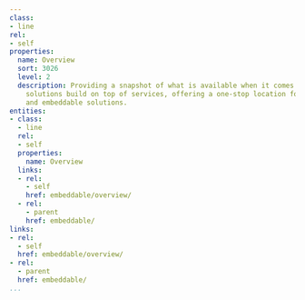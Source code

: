 ```yaml
---
class:
- line
rel:
- self
properties:
  name: Overview
  sort: 3026
  level: 2
  description: Providing a snapshot of what is available when it comes to embeddable
    solutions build on top of services, offering a one-stop location for information
    and embeddable solutions.
entities:
- class:
  - line
  rel:
  - self
  properties:
    name: Overview
  links:
  - rel:
    - self
    href: embeddable/overview/
  - rel:
    - parent
    href: embeddable/
links:
- rel:
  - self
  href: embeddable/overview/
- rel:
  - parent
  href: embeddable/
...
```

